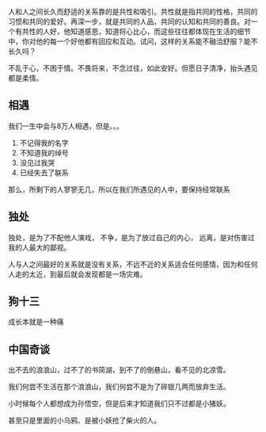 人和人之间长久而舒适的关系靠的是共性和吸引。共性就是指共同的性格，共同的习惯和共同的爱好。再深一步，就是共同的人品，共同的认知和共同的善良。对一个有共性的人好，他知道感恩，知道将心比心，而这些往往都体现在生活的细节中，你对他的每一个好他都有回应和互动。试问，这样的关系能不融洽舒服？能不长久吗？

不乱于心，不困于情。不畏将来，不念过往，如此安好。但愿日子清净，抬头遇见都是柔情。

## 相遇 

我们一生中会与8万人相遇，但是。。。
1. 不记得我的名字
2. 不知道我的绰号
3. 没见过我哭
4. 已经失去了联系
   
那么，所剩下的人寥寥无几，所以在我们所遇见的人中，要保持经常联系

## 独处

独处，是为了不配他人演戏，
不争，是为了放过自己的内心，
远离，是对伤害过我的人最大的鄙视。

人与人之间最好的关系就是没有关系，不远不近的关系适合任何感情，因为和任何人走的太近，到最后就会发现都是一场灾难。

## 狗十三

成长本就是一种痛

## 中国奇谈

出不去的浪浪山，过不了的书简湖，到不了的倒悬山，看不见的北凉雪。

我们何尝不生活在那个浪浪山，我们何尝不是为了碎银几两而放弃生活。

小时候每个人都想成为孙悟空，但是后来才知道我们只不过都是小猪妖。

甚至只是里面的小乌鸦、是被小妖抢了柴火的人。

